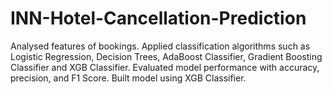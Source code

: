 # INN-Hotel-Cancellation-Prediction
Analysed features of bookings. 
Applied classification algorithms such as Logistic Regression, Decision Trees, AdaBoost Classifier, Gradient Boosting Classifier and XGB Classifier.
Evaluated model performance with accuracy, precision, and F1 Score.
Built model using XGB Classifier.
